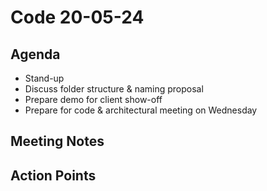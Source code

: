# Code 20-05-24

## Agenda

- Stand-up
- Discuss folder structure & naming proposal
- Prepare demo for client show-off
- Prepare for code & architectural meeting on Wednesday

## Meeting Notes

## Action Points
